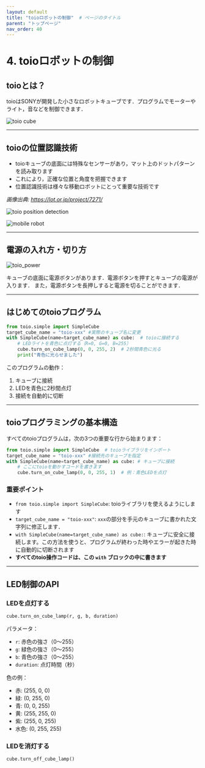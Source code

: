 ```yaml
---
layout: default
title: "toioロボットの制御"  # ページのタイトル
parent: "トップページ"
nav_order: 40
---
```


# 4. toioロボットの制御

## toioとは？

toioはSONYが開発した小さなロボットキューブです．プログラムでモーターやライト，音などを制御できます．

![toio cube](https://toio.io/_next/static/media/cube.b4d70949.webp)

---

## toioの位置認識技術

- toioキューブの底面には特殊なセンサーがあり，マット上のドットパターンを読み取ります
- これにより，正確な位置と角度を把握できます
- 位置認識技術は様々な移動ロボットにとって重要な技術です

*画像出典: https://lot.or.jp/project/7271/*

![toio position detection](https://lot.or.jp/wp/wp-content/uploads/2022/01/20211208toio_slide0-03.jpg)

![mobile robot](https://lot.or.jp/wp/wp-content/uploads/2022/01/20211208toio_slide0-13.jpg)

---

## 電源の入れ方・切り方

![toio_power](https://toio.github.io/toio-spec/assets/images/cube_basics_power_on_off-16ad212a37d733ec6cb6c5df5b1bf91c.svg)

キューブの底面に電源ボタンがあります．電源ボタンを押すとキューブの電源が入ります． また，電源ボタンを長押しすると電源を切ることができます．

---

## はじめてのtoioプログラム

```python
from toio.simple import SimpleCube
target_cube_name = "toio-xxx" #実際のキューブ名に変更
with SimpleCube(name=target_cube_name) as cube:  # toioに接続する
    # LEDライトを青色に点灯する（R=0, G=0, B=255）
    cube.turn_on_cube_lamp(0, 0, 255, 2)  # 2秒間青色に光る
    print("青色に光らせました")
```

このプログラムの動作：

1. キューブに接続
2. LEDを青色に2秒間点灯
3. 接続を自動的に切断

---

## toioプログラミングの基本構造

すべてのtoioプログラムは，次の3つの重要な行から始まります：

```python
from toio.simple import SimpleCube  # toioライブラリをインポート
target_cube_name = "toio-xxx" #接続先のキューブを指定
with SimpleCube(name=target_cube_name) as cube: # キューブに接続
    # ここにtoioを動かすコードを書きます
    cube.turn_on_cube_lamp(0, 0, 255, 1)  # 例：青色LEDを点灯
```

### 重要ポイント

- `from toio.simple import SimpleCube`: toioライブラリを使えるようにします
- `target_cube_name = "toio-xxx"`: `xxx`の部分を手元のキューブに書かれた文字列に修正します．
- `with SimpleCube(name=target_cube_name) as cube:`: キューブに安全に接続します。この方法を使うと、プログラムが終わった時やエラーが起きた時に自動的に切断されます
- **すべてのtoio操作コードは、この `with` ブロックの中に書きます**

---

## LED制御のAPI

### LEDを点灯する

```python
cube.turn_on_cube_lamp(r, g, b, duration)
```

パラメータ：

- `r`: 赤色の強さ（0〜255）
- `g`: 緑色の強さ（0〜255）
- `b`: 青色の強さ（0〜255）
- `duration`: 点灯時間（秒）

色の例：

- 赤: (255, 0, 0)
- 緑: (0, 255, 0)
- 青: (0, 0, 255)
- 黄: (255, 255, 0)
- 紫: (255, 0, 255)
- 水色: (0, 255, 255)

### LEDを消灯する

```python
cube.turn_off_cube_lamp()
```
